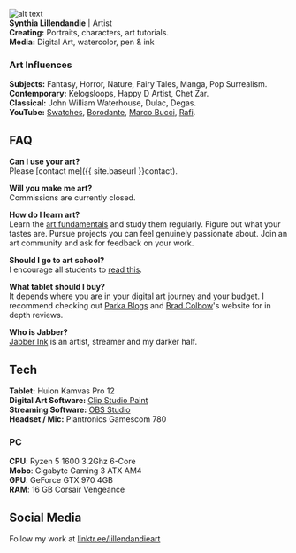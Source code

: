 ![alt text](https://via.placeholder.com/550x350.png "text")   
**Synthia Lillendandie** | Artist  
**Creating:** Portraits, characters, art tutorials.  
**Media:** Digital Art, watercolor, pen & ink  

### Art Influences
**Subjects:** Fantasy, Horror, Nature, Fairy Tales, Manga, Pop Surrealism.     
**Contemporary:** Kelogsloops, Happy D Artist, Chet Zar.  
**Classical:** John William Waterhouse, Dulac, Degas.  
**YouTube:**  [Swatches](https://www.youtube.com/channel/UCiU1-5VronbfeScuABAJC4A), [Borodante](https://www.youtube.com/user/dante88s), [Marco Bucci](https://www.youtube.com/user/marcobucci), [Rafi](https://www.youtube.com/channel/UChDxd5W-6pl3Fnz3CVRfeOw).

## FAQ
**Can I use your art?**  
Please [contact me]({{ site.baseurl }}contact).

**Will you make me art?**  
Commissions are currently closed.

**How do I learn art?**  
Learn the [art fundamentals](https://www.youtube.com/watch?v=ax130yILbw0&list=PL-mPIipxFaw6a0i5TM_uY-F8yKF9RMyD5) and study them regularly. Figure out what your tastes are. Pursue projects you can feel genuinely passionate about. Join an art community and ask for feedback on your work.

**Should I go to art school?**   
I encourage all students to [read this](https://noahbradley.com/blogs/blog/dont-go-to-art-school).   

**What tablet should I buy?**  
It depends where you are in your digital art journey and your budget. I recommend checking out [Parka Blogs](https://www.parkablogs.com/tags/drawing-tablet-reviews) and [Brad Colbow](http://brad.site/reviews/cheap-artist-guide.html)'s website for in depth reviews. 

**Who is Jabber?**  
[Jabber Ink](http://www.twitch.tv/Jabberink) is an artist, streamer and my darker half.  

## Tech
**Tablet:**  Huion Kamvas Pro 12  
**Digital Art Software:** [Clip Studio Paint](https://www.clipstudio.net/en)  
**Streaming Software:** [OBS Studio](https://obsproject.com/)  
**Headset / Mic:** Plantronics Gamescom 780

### PC
**CPU**: Ryzen 5 1600 3.2Ghz 6-Core  
**Mobo**: Gigabyte Gaming 3 ATX AM4  
**GPU**: GeForce GTX 970 4GB  
**RAM**: 16 GB Corsair Vengeance  

## Social Media
Follow my work at [linktr.ee/lillendandieart](https://linktr.ee/lillendandieart)
